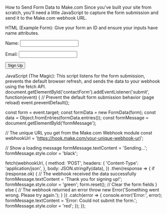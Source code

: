 How to Send Form Data to Make.com
Since you've built your site from scratch, you'll need a little JavaScript to capture the form submission and send it to the Make.com webhook URL.

HTML (Example Form):
Give your form an ID and ensure your inputs have name attributes.
<form id="contactForm">
  <label for="name">Name:</label>
  <input type="text" id="name" name="name" required>

  <label for="email">Email:</label>
  <input type="email" id="email" name="email" required>

  <button type="submit">Sign Up</button>
</form>
<p id="formMessage"></p>


JavaScript (The Magic):
This script listens for the form submission, prevents the default browser refresh, and sends the data to your webhook using the fetch API.
document.getElementById('contactForm').addEventListener('submit', function(event) {
  // Prevent the default form submission behavior (page reload)
  event.preventDefault();

  const form = event.target;
  const formData = new FormData(form);
  const data = Object.fromEntries(formData.entries());
  const formMessage = document.getElementById('formMessage');

  // The unique URL you get from the Make.com Webhook module
  const webhookUrl = 'https://hook.make.com/your-unique-webhook-url';

  // Show a loading message
  formMessage.textContent = 'Sending...';
  formMessage.style.color = 'black';


  fetch(webhookUrl, {
    method: 'POST',
    headers: {
      'Content-Type': 'application/json',
    },
    body: JSON.stringify(data),
  })
  .then(response => {
    if (response.ok) {
      // The webhook received the data successfully
      formMessage.textContent = 'Thank you for signing up!';
      formMessage.style.color = 'green';
      form.reset(); // Clear the form fields
    } else {
      // The webhook returned an error
      throw new Error('Something went wrong. Please try again.');
    }
  })
  .catch(error => {
    console.error('Error:', error);
    formMessage.textContent = 'Error: Could not submit the form.';
    formMessage.style.color = 'red';
  });
});